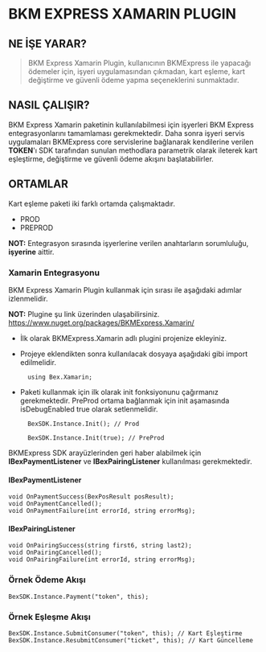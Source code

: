 # BKM EXPRESS XAMARIN PLUGIN

## NE İŞE YARAR?
> BKM Express Xamarin Plugin, kullanıcının BKMExpress ile yapacağı ödemeler için, işyeri uygulamasından çıkmadan, kart eşleme, kart değiştirme ve güvenli ödeme yapma seçeneklerini sunmaktadır.

## NASIL ÇALIŞIR?

BKM Express Xamarin paketinin kullanılabilmesi için işyerleri BKM Express entegrasyonlarını tamamlaması gerekmektedir. Daha sonra işyeri servis uygulamaları BKMExpress core servislerine bağlanarak kendilerine verilen **TOKEN**'ı SDK tarafından sunulan methodlara parametrik olarak ileterek kart eşleştirme, değiştirme ve güvenli ödeme akışını başlatabilirler.

## ORTAMLAR

Kart eşleme paketi iki farklı ortamda çalışmaktadır. 
* PROD
* PREPROD

**NOT:** Entegrasyon sırasında işyerlerine verilen anahtarların sorumluluğu, **işyerine** aittir.

### Xamarin Entegrasyonu

 BKM Express Xamarin Plugin kullanmak için sırası ile aşağıdaki adımlar izlenmelidir.
 
**NOT:** Plugine şu link üzerinden ulaşabilirsiniz. https://www.nuget.org/packages/BKMExpress.Xamarin/ 
* İlk olarak BKMExpress.Xamarin adlı plugini projenize ekleyiniz.

* Projeye eklendikten sonra kullanılacak dosyaya aşağıdaki gibi import edilmelidir.

        using Bex.Xamarin;

* Paketi kullanmak için ilk olarak init fonksiyonunu çağırmanız gerekmektedir. PreProd ortama bağlanmak için init aşamasında isDebugEnabled true olarak setlenmelidir.

        BexSDK.Instance.Init(); // Prod
    
        BexSDK.Instance.Init(true); // PreProd
    
BKMExpress SDK arayüzlerinden geri haber alabilmek için **IBexPaymentListener** ve **IBexPairingListener** kullanılması gerekmektedir.

#### IBexPaymentListener
    void OnPaymentSuccess(BexPosResult posResult);
    void OnPaymentCancelled();
    void OnPaymentFailure(int errorId, string errorMsg);
    
#### IBexPairingListener
    void OnPairingSuccess(string first6, string last2);
    void OnPairingCancelled();
    void OnPairingFailure(int errorId, string errorMsg);
    
    
### Örnek Ödeme Akışı
    BexSDK.Instance.Payment("token", this);

### Örnek Eşleşme Akışı
    BexSDK.Instance.SubmitConsumer("token", this); // Kart Eşleştirme
    BexSDK.Instance.ResubmitConsumer("ticket", this); // Kart Güncelleme
